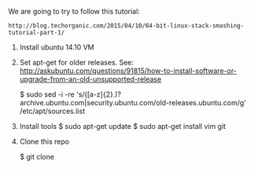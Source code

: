 We are going to try to follow this tutorial:

    http://blog.techorganic.com/2015/04/10/64-bit-linux-stack-smashing-tutorial-part-1/

1. Install ubuntu 14.10 VM

2. Set apt-get for older releases. See: http://askubuntu.com/questions/91815/how-to-install-software-or-upgrade-from-an-old-unsupported-release

    $ sudo sed -i -re 's/([a-z]{2}\.)?archive.ubuntu.com|security.ubuntu.com/old-releases.ubuntu.com/g' /etc/apt/sources.list

3. Install tools
    $ sudo apt-get update
    $ sudo apt-get install vim git

4. Clone this repo

    $ git clone
